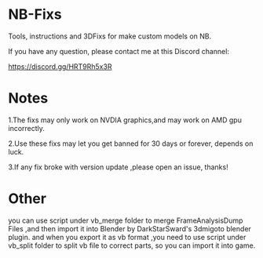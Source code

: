# NB-Fixs
Tools, instructions and 3DFixs for make custom models on NB.

If you have any question, please contact me at this Discord channel: 

https://discord.gg/HRT9Rh5x3R

# Notes
1.The fixs may only work on NVDIA graphics,and may work on AMD gpu incorrectly.

2.Use these fixs may let you get banned for 30 days or forever, depends on luck.

3.If any fix broke with version update ,please open an issue, thanks!

# Other
you can use script under vb_merge folder to merge FrameAnalysisDump Files ,and then import it into Blender by DarkStarSward's 3dmigoto blender plugin.
and when you export it as vb format ,you need to use script under vb_split folder to split vb file to correct parts, so you can import it into game.
